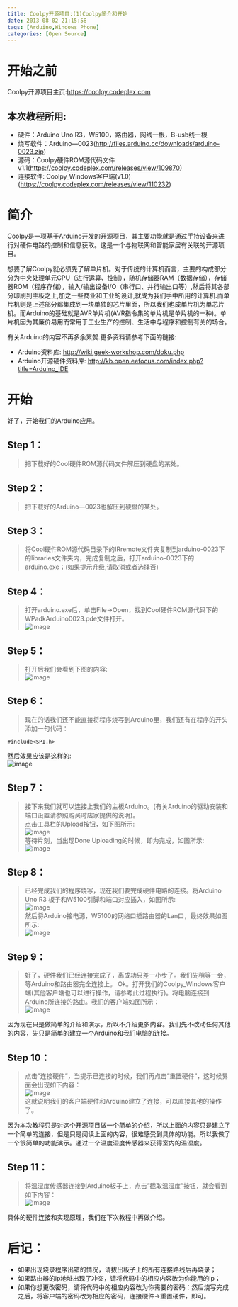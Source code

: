 ```yaml
---
title: Coolpy开源项目:(1)Coolpy简介和开始
date: 2013-08-02 21:15:58
tags: [Arduino,Windows Phone]
categories: [Open Source]
---
```

# 开始之前
Coolpy开源项目主页:https://coolpy.codeplex.com

## 本次教程所用:
* 硬件：Arduino Uno R3，W5100，路由器，网线一根，B-usb线一根
* 烧写软件：Arduino—0023(http://files.arduino.cc/downloads/arduino-0023.zip)
* 源码：Coolpy硬件ROM源代码文件v1.1(https://coolpy.codeplex.com/releases/view/109870)
* 连接软件: Coolpy_Windows客户端(v1.0)(https://coolpy.codeplex.com/releases/view/110232)
<!-- more -->
# 简介
Coolpy是一项基于Arduino开发的开源项目，其主要功能就是通过手持设备来进行对硬件电路的控制和信息获取。这是一个与物联网和智能家居有关联的开源项目。

想要了解Coolpy就必须先了解单片机。对于传统的计算机而言，主要的构成部分分为中央处理单元CPU（进行运算、控制），随机存储器RAM（数据存储），存储器ROM（程序存储），输入/输出设备I/O（串行口、并行输出口等）,然后将其各部分印刷到主板之上,加之一些商业和工业的设计,就成为我们手中所用的计算机.而单片机则是上述部分都集成到一块单独的芯片里面，所以我们也成单片机为单芯片机。而Arduino的基础就是AVR单片机(AVR指令集的单片机是单片机的一种)。单片机因为其廉价易用而常用于工业生产的控制、生活中与程序和控制有关的场合。

有关Arduino的内容不再多余累赘.更多资料请参考下面的链接:
* Arduino资料库: http://wiki.geek-workshop.com/doku.php
* Arduino开源硬件资料库: http://kb.open.eefocus.com/index.php?title=Arduino_IDE

# 开始
好了，开始我们的Arduino应用。
## Step 1：
> 把下载好的Cool硬件ROM源代码文件解压到硬盘的某处。

## Step 2：
> 把下载好的Arduino—0023也解压到硬盘的某处。

## Step 3：
> 将Cool硬件ROM源代码目录下的IRremote文件夹复制到arduino-0023下的libraries文件夹内，完成复制之后，打开arduino-0023下的arduino.exe；(如果提示升级,请取消或者选择否)

## Step 4：
> 打开arduino.exe后，单击File→Open，找到Cool硬件ROM源代码下的WPadkArduino0023.pde文件打开。  
![image](https://raw.githubusercontent.com/tianjyan/tianjyan.github.io/master/images/2013-08-02-Coolpy-01.jpg)  

## Step 5：
> 打开后我们会看到下图的内容:  
![image](https://raw.githubusercontent.com/tianjyan/tianjyan.github.io/master/images/2013-08-02-Coolpy-02.jpg)  

## Step 6：
> 现在的话我们还不能直接将程序烧写到Arduino里，我们还有在程序的开头添加一句代码：
<pre><code>#include&lt;SPI.h&gt;</code></pre>
然后效果应该是这样的:  
![image](https://raw.githubusercontent.com/tianjyan/tianjyan.github.io/master/images/2013-08-02-Coolpy-03.jpg)  

## Step 7：
> 接下来我们就可以连接上我们的主板Arduino。(有关Arduino的驱动安装和端口设置请参照购买时店家提供的说明)。  
点击工具栏的Upload按钮，如下图所示:  
![image](https://raw.githubusercontent.com/tianjyan/tianjyan.github.io/master/images/2013-08-02-Coolpy-04.jpg)  
等待片刻，当出现Done Uploading的时候，即为完成，如图所示:   
![image](https://raw.githubusercontent.com/tianjyan/tianjyan.github.io/master/images/2013-08-02-Coolpy-05.jpg)  

## Step 8：
> 已经完成我们的程序烧写，现在我们要完成硬件电路的连接。将Arduino Uno R3 板子和W5100引脚和端口对应插入，如图所示:  
![image](https://raw.githubusercontent.com/tianjyan/tianjyan.github.io/master/images/2013-08-02-Coolpy-06.jpg)  
然后将Arduino接电源，W5100的网络口插路由器的Lan口，最终效果如图所示:  
![image](https://raw.githubusercontent.com/tianjyan/tianjyan.github.io/master/images/2013-08-02-Coolpy-07.jpg)   

## Step 9：
> 好了，硬件我们已经连接完成了，离成功只差一小步了。我们先稍等一会，等Arduino和路由器完全连接上。
Ok。打开我们的Coolpy_Windows客户端(其他客户端也可以进行操作，请参考此过程执行)。将电脑连接到Arduino所连接的路由。我们的客户端如图所示：  
![image](https://raw.githubusercontent.com/tianjyan/tianjyan.github.io/master/images/2013-08-02-Coolpy-08.jpg)   

因为现在只是做简单的介绍和演示，所以不介绍更多内容。我们先不改动任何其他的内容，先只是简单的建立一个Arduino和我们电脑的连接。

## Step 10：
> 点击”连接硬件”，当提示已连接的时候，我们再点击”重置硬件”，这时候界面会出现如下内容：    
![image](https://raw.githubusercontent.com/tianjyan/tianjyan.github.io/master/images/2013-08-02-Coolpy-09.jpg)    
这就说明我们的客户端硬件和Arduino建立了连接，可以直接其他的操作了。

因为本次教程只是对这个开源项目做一个简单的介绍，所以上面的内容只是建立了一个简单的连接，但是只是阅读上面的内容，很难感受到具体的功能。所以我做了一个很简单的功能演示。通过一个温度湿度传感器来获得室内的温湿度。

## Step 11：
> 将温湿度传感器连接到Arduino板子上，点击”截取温湿度”按钮，就会看到如下内容：  
![image](https://raw.githubusercontent.com/tianjyan/tianjyan.github.io/master/images/2013-08-02-Coolpy-10.jpg)   

具体的硬件连接和实现原理，我们在下次教程中再做介绍。

 

# 后记：
* 如果出现烧录程序出错的情况，请拔出板子上的所有连接路线后再烧录；
* 如果路由器的ip地址出现了冲突，请将代码中的相应内容改为你能用的ip；
* 如果你想更改密码，请将代码中的相应内容改为你需要的密码：然后烧写完成之后，将客户端的密码改为相应的密码，连接硬件→重置硬件，即可。